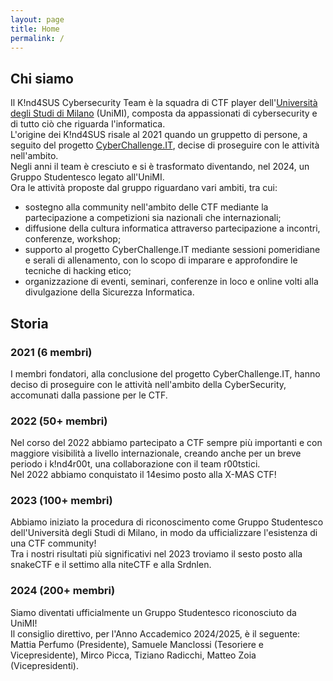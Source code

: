 ```yaml
---
layout: page
title: Home
permalink: /
---
```


## Chi siamo

Il K!nd4SUS Cybersecurity Team è la squadra di CTF player dell'[Università degli Studi di Milano](https://www.unimi.it/) (UniMI), composta da appassionati di cybersecurity e di tutto ciò che riguarda l'informatica. <br>
L'origine dei K!nd4SUS risale al 2021 quando un gruppetto di persone, a seguito del progetto [CyberChallenge.IT](https://cyberchallenge.it/), decise di proseguire con le attività nell'ambito. <br>
Negli anni il team è cresciuto e si è trasformato diventando, nel 2024, un Gruppo Studentesco legato all'UniMI.<br>
Ora le attività proposte dal gruppo riguardano vari ambiti, tra cui:
- sostegno alla community nell'ambito delle CTF mediante la partecipazione a competizioni sia nazionali che internazionali;
- diffusione della cultura informatica attraverso partecipazione a incontri, conferenze, workshop;
- supporto al progetto CyberChallenge.IT mediante sessioni pomeridiane e serali di allenamento, con lo scopo di imparare e approfondire le tecniche di hacking etico;
- organizzazione di eventi, seminari, conferenze in loco e online volti alla divulgazione della Sicurezza Informatica.

## Storia

### 2021 (6 membri)
I membri fondatori, alla conclusione del progetto CyberChallenge.IT, hanno deciso di proseguire con le attività nell'ambito della CyberSecurity, accomunati dalla passione per le CTF. <br>

### 2022 (50+ membri)
Nel corso del 2022 abbiamo partecipato a CTF sempre più importanti e con maggiore visibilità a livello internazionale, creando anche per un breve periodo i k!nd4r00t, una collaborazione con il team r00tstici. <br>
Nel 2022 abbiamo conquistato il 14esimo posto alla X-MAS CTF! <br>

### 2023 (100+ membri)
Abbiamo iniziato la procedura di riconoscimento come Gruppo Studentesco dell'Università degli Studi di Milano, in modo da ufficializzare l'esistenza di una CTF community!<br>
Tra i nostri risultati più significativi nel 2023 troviamo il sesto posto alla snakeCTF e il settimo alla niteCTF e alla Srdnlen. <br>

### 2024 (200+ membri)
Siamo diventati ufficialmente un Gruppo Studentesco riconosciuto da UniMI!<br>
Il consiglio direttivo, per l'Anno Accademico 2024/2025, è il seguente: Mattia Perfumo (Presidente), Samuele Manclossi (Tesoriere e Vicepresidente), Mirco Picca, Tiziano Radicchi, Matteo Zoia (Vicepresidenti).<br>
